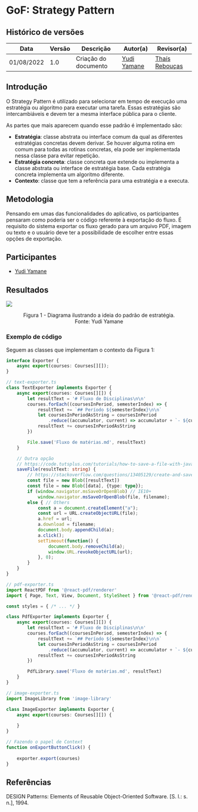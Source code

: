 # GoF: Strategy Pattern

## Histórico de versões
| Data       | Versão | Descrição            | Autor(a)                                    | Revisor(a)                                    |
| ---------- | ------ | -------------------- | ------------------------------------------- | --------------------------------------------- |
| 01/08/2022 | 1.0    | Criação do documento | [Yudi Yamane](https://github.com/yudi-azvd) | [Thaís Rebouças](https://github.com/Thais-ra) |

## Introdução

O Strategy Pattern é utilizado para selecionar em tempo de execução uma estratégia
ou algoritmo para executar uma tarefa. Essas estratégias são intercambiáveis e 
devem ter a mesma interface pública para o cliente.

As partes que mais aparecem quando esse padrão é implementado são:

- **Estratégia**: classe abstrata ou interface comum da qual as diferentes 
estratégias concretas devem derivar. Se houver alguma rotina em comum para todas
as rotinas concretas, ela pode ser implementada nessa classe para evitar repetição.
- **Estratégia concreta**: classe concreta que extende ou implementa a classe 
abstrata ou interface de estratégia base. Cada estratégia concreta implementa um
algoritmo diferente.
- **Contexto**: classe que tem a referência para uma estratégia e a executa.

## Metodologia

Pensando em umas das funcionalidades do aplicativo, os participantes pensaram
como poderia ser o código referente à exportação do fluxo. É requisito do sistema
exportar os fluxo gerado para um arquivo PDF, imagem ou texto e o usuário deve
ter a possibilidade de escolher entre essas opções de exportação.

## Participantes

- [Yudi Yamane](https://github.com/yudi-azvd)

## Resultados

<img src="images/padroes-projeto/gofs-strategy.png" align = "center" />
<p align = "center"> 
Figura 1 - Diagrama ilustrando a ideia do padrão de estratégia.<br>
Fonte: Yudi Yamane
</p>

### Exemplo de código

Seguem as classes que implementam o contexto da Figura 1:

```ts
interface Exporter {
    async export(courses: Courses[][]);
}

// text-exporter.ts
class TextExporter implements Exporter {
    async export(courses: Courses[][]) {
        let resultText = '# Fluxo de Disciplinas\n\n'
        courses.forEach((coursesInPeriod, semesterIndex) => {
            resultText += `## Período ${semesterIndex}\n\n`
            let coursesInPeriodAsString = coursesInPeriod
                .reduce((accumulator, current) => accumulator + `- ${current}\n`, '')
            resultText += coursesInPeriodAsString
        })

        File.save('Fluxo de matérias.md', resultText)
    }

    // Outra opção
    // https://code.tutsplus.com/tutorials/how-to-save-a-file-with-javascript--cms-41105
    saveFile(resultText: string) {
        // https://stackoverflow.com/questions/13405129/create-and-save-a-file-with-javascript
        const file = new Blob([resultText])
        const file = new Blob([data], {type: type});
        if (window.navigator.msSaveOrOpenBlob) // IE10+
            window.navigator.msSaveOrOpenBlob(file, filename);
        else { // Others
            const a = document.createElement("a");
            const url = URL.createObjectURL(file);
            a.href = url;
            a.download = filename;
            document.body.appendChild(a);
            a.click();
            setTimeout(function() {
                document.body.removeChild(a);
                window.URL.revokeObjectURL(url);  
            }, 0); 
        }
    }
}

// pdf-exporter.ts
import ReactPDF from '@react-pdf/renderer'
import { Page, Text, View, Document, StyleSheet } from '@react-pdf/renderer'

const styles = { /* ... */ }

class PdfExporter implements Exporter {
    async export(courses: Courses[][]) {
        let resultText = '# Fluxo de Disciplinas\n\n'
        courses.forEach((coursesInPeriod, semesterIndex) => {
            resultText += `## Período ${semesterIndex}\n\n`
            let coursesInPeriodAsString = coursesInPeriod
                .reduce((accumulator, current) => accumulator + `- ${current}\n`, '')
            resultText += coursesInPeriodAsString
        })

        PdfLibrary.save('Fluxo de matérias.md', resultText)
    }
}

// image-exporter.ts
import ImageLibrary from 'image-library'

class ImageExporter implements Exporter {
    async export(courses: Courses[][]) {
        
    }
}

// Fazendo o papel de Context
function onExportButtonClick() {
        
    exporter.export(courses)
}

```


## Referências

DESIGN Patterns: Elements of Reusable Object-Oriented Software. [S. l.: s. n.], 1994.